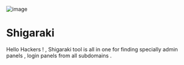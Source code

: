 ![image](https://github.com/ANANTANADAPARA/Shigaraki/assets/131572814/4155a5a5-00f3-47e0-a5b0-34b48309fc63)



# Shigaraki
Hello Hackers ! , Shigaraki tool is all in one for finding specially admin panels , login panels from  all subdomains .
